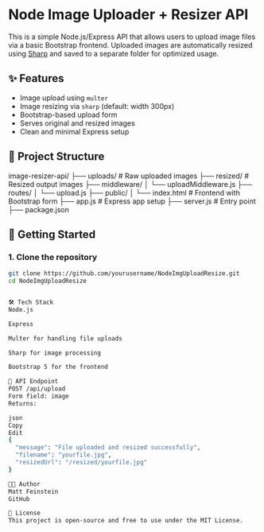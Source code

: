 # Node Image Uploader + Resizer API

This is a simple Node.js/Express API that allows users to upload image files via a basic Bootstrap frontend. Uploaded images are automatically resized using [Sharp](https://sharp.pixelplumbing.com/) and saved to a separate folder for optimized usage.

## ✨ Features

- Image upload using `multer`
- Image resizing via `sharp` (default: width 300px)
- Bootstrap-based upload form
- Serves original and resized images
- Clean and minimal Express setup

## 📁 Project Structure

image-resizer-api/
├── uploads/ # Raw uploaded images
├── resized/ # Resized output images
├── middleware/
│ └── uploadMiddleware.js
├── routes/
│ └── upload.js
├── public/
│ └── index.html # Frontend with Bootstrap form
├── app.js # Express app setup
├── server.js # Entry point
├── package.json


## 🚀 Getting Started

### 1. Clone the repository

```bash
git clone https://github.com/yourusername/NodeImgUploadResize.git
cd NodeImgUploadResize


🛠 Tech Stack
Node.js

Express

Multer for handling file uploads

Sharp for image processing

Bootstrap 5 for the frontend

🧪 API Endpoint
POST /api/upload
Form field: image
Returns:

json
Copy
Edit
{
  "message": "File uploaded and resized successfully",
  "filename": "yourfile.jpg",
  "resizedUrl": "/resized/yourfile.jpg"
}

🧑‍💻 Author
Matt Feinstein
GitHub

📄 License
This project is open-source and free to use under the MIT License.
